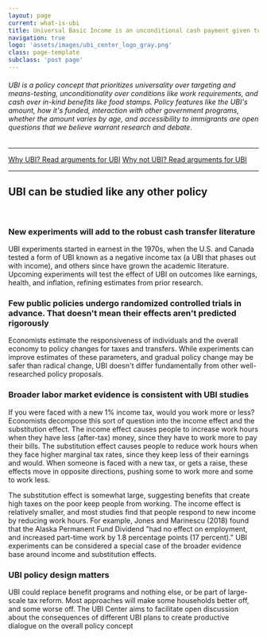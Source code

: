 ```yaml
---
layout: page
current: what-is-ubi
title: Universal Basic Income is an unconditional cash payment given to every member of society
navigation: true
logo: 'assets/images/ubi_center_logo_gray.png'
class: page-template
subclass: 'post page'
---
```


###### UBI is a policy concept that prioritizes universality over targeting and means-testing, unconditionality over conditions like work requirements, and cash over in-kind benefits like food stamps. Policy features like the UBI's amount, how it's funded, interaction with other government programs, whether the amount varies by age, and accessibility to immigrants are open questions that we believe warrant research and debate.

---


[Why UBI? Read arguments for UBI]({{site.baseurl}}what-is-ubi/why-ubi)
[Why not UBI? Read arguments for UBI]({{site.baseurl}}what-is-ubi/why-not-ubi)
  
---

<h2>UBI can be studied like any other policy</h2>

<br>

<h3>New experiments will add to the robust cash transfer literature</h3>

UBI experiments started in earnest in the 1970s, when the U.S. and Canada tested a form of UBI known as a negative income tax (a UBI that phases out with income), and others since have grown the academic literature. Upcoming experiments will test the effect of UBI on outcomes like earnings, health, and inflation, refining estimates from prior research.

<h3>Few public policies undergo randomized controlled trials in advance. That doesn't mean their effects aren't predicted rigorously</h3>
Economists estimate the responsiveness of individuals and the overall economy to policy changes for taxes and transfers. While experiments can improve estimates of these parameters, and gradual policy change may be safer than radical change, UBI doesn't differ fundamentally from other well-researched policy proposals.

<h3>Broader labor market evidence is consistent with UBI studies</h3>
If you were faced with a new 1% income tax, would you work more or less? Economists decompose this sort of question into the income effect and the substitution effect. The income effect causes people to increase work hours when they have less (after-tax) money, since they have to work more to pay their bills. The substitution effect causes people to reduce work hours when they face higher marginal tax rates, since they keep less of their earnings and would. When someone is faced with a new tax, or gets a raise, these effects move in opposite directions, pushing some to work more and some to work less.

The substitution effect is somewhat large, suggesting benefits that create high taxes on the poor keep people from working. The income effect is relatively smaller, and most studies find that people respond to new income by reducing work hours. For example, Jones and Marinescu (2018) found that the Alaska Permanent Fund Dividend "had no effect on employment, and increased part-time work by 1.8 percentage points (17 percent)." UBI experiments can be considered a special case of the broader evidence base around income and substitution effects.

<h3>UBI policy design matters</h3>
UBI could replace benefit programs and nothing else, or be part of large-scale tax reform. Most approaches will make some households better off, and some worse off. The UBI Center aims to facilitate open discussion about the consequences of different UBI plans to create productive dialogue on the overall policy concept




